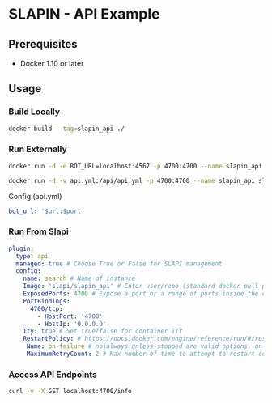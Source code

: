 # SLAPIN - API Example

## Prerequisites
-   Docker 1.10 or later

## Usage

### Build Locally

```bash
docker build --tag=slapin_api ./
```

### Run Externally

```bash
docker run -d -e BOT_URL=localhost:4567 -p 4700:4700 --name slapin_api slapin_api
```

```bash
docker run -d -v api.yml:/api/api.yml -p 4700:4700 --name slapin_api slapin_api
```

Config (api.yml)
```yaml
bot_url: '$url:$port'
```

### Run From Slapi

```yaml
plugin:
  type: api
  managed: true # Choose True or False for SLAPI management
  config:
    name: search # Name of instance
    Image: 'slapi/slapin_api' # Enter user/repo (standard docker pull procedures), you can also pull from a private repo via domain.com/repo
    ExposedPorts: 4700 # Expose a port or a range of ports inside the container.
    PortBindings:
      4700/tcp:
        - HostPort: '4700'
        - HostIp: '0.0.0.0'
    Tty: true # Set true/false for container TTY
    RestartPolicy: # https://docs.docker.com/engine/reference/run/#/restart-policies---restart
     Name: on-failure # no|always|unless-stopped are valid options. on-failure requires MaximumRetryCount
     MaximumRetryCount: 2 # Max number of time to attempt to restart container/plugin before quitting
```
### Access API Endpoints

```bash
curl -v -X GET localhost:4700/info
```
